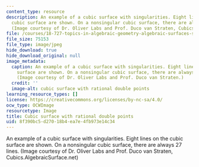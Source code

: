 ```yaml
---
content_type: resource
description: An example of a cubic surface with singularities. Eight lines on the
  cubic surface are shown. On a nonsingular cubic surface, there are always 27 lines.
  (Image courtesy of Dr. Oliver Labs and Prof. Duco van Straten, Cubics.AlgebraicSurface.net)
file: /courses/18-727-topics-in-algebraic-geometry-algebraic-surfaces-spring-2008/8f390bc5d27018b4ea7e4fb973e14c34_18-727s08.jpg
file_size: 75153
file_type: image/jpeg
hide_download: true
hide_download_original: null
image_metadata:
  caption: An example of a cubic surface with singularities. Eight lines on the cubic
    surface are shown. On a nonsingular cubic surface, there are always 27 lines.
    (Image courtesy of Dr. Oliver Labs and Prof. Duco van Straten.)
  credit: ''
  image-alt: cubic surface with rational double points
learning_resource_types: []
license: https://creativecommons.org/licenses/by-nc-sa/4.0/
ocw_type: OCWImage
resourcetype: Image
title: Cubic surface with rational double points
uid: 8f390bc5-d270-18b4-ea7e-4fb973e14c34
---
```

An example of a cubic surface with singularities. Eight lines on the cubic surface are shown. On a nonsingular cubic surface, there are always 27 lines. (Image courtesy of Dr. Oliver Labs and Prof. Duco van Straten, Cubics.AlgebraicSurface.net)